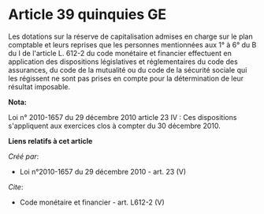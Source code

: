 # Article 39 quinquies GE

Les dotations sur la réserve de capitalisation admises en charge sur le plan comptable et leurs reprises que les personnes
mentionnées aux 1° à 6° du B du I de l'article L. 612-2 du code monétaire et financier effectuent en application des
dispositions législatives et réglementaires du code des assurances, du code de la mutualité ou du code de la sécurité sociale
qui les régissent ne sont pas prises en compte pour la détermination de leur résultat imposable.

**Nota:**

Loi n° 2010-1657 du 29 décembre 2010 article 23 IV : Ces dispositions s'appliquent aux exercices clos à compter du 30
décembre 2010.

**Liens relatifs à cet article**

_Créé par_:

  - Loi n°2010-1657 du 29 décembre 2010 - art. 23 (V)

_Cite_:

  - Code monétaire et financier - art. L612-2 (V)
